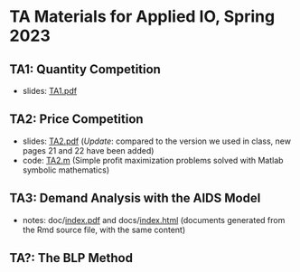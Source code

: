 # TA Materials for Applied IO, Spring 2023

## TA1: Quantity Competition
- slides: [TA1.pdf](https://github.com/conghanzheng/Applied_IO_TA/blob/ccb87c854b9e67ec79e4ecd47840d879c325ef27/TA1.pdf)

## TA2: Price Competition
- slides: [TA2.pdf](https://github.com/conghanzheng/Applied_IO_TA/blob/ccb87c854b9e67ec79e4ecd47840d879c325ef27/TA2.pdf) (*Update*: compared to the version we used in class, new pages 21 and 22 have been added)
- code: [TA2.m](https://github.com/conghanzheng/Applied_IO_TA/blob/ccb87c854b9e67ec79e4ecd47840d879c325ef27/TA2.m) (Simple profit maximization problems solved with Matlab symbolic mathematics)

## TA3: Demand Analysis with the AIDS Model
- notes: doc/[index.pdf](https://github.com/conghanzheng/Applied_IO_TA/blob/ccb87c854b9e67ec79e4ecd47840d879c325ef27/docs/index.pdf) and docs/[index.html](https://conghanzheng.github.io/Applied_IO_TA/) (documents generated from the Rmd source file, with the same content)

## TA?: The BLP Method
